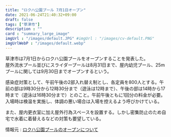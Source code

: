 ```yaml
---
title: "ロクハ公園プール 7月1日オープン"
date: 2021-06-24T21:40:32+09:00
draft: false
tags: ["草津市"]
description : ""
card : "summary_large_image"
imgUrl : "/images/default.JPG" #imgUrl : "/images/cv-default.PNG"
imgUrlWebP : "/images/default.webp"
---
```

草津市は7月1日からロクハ公園プールをオープンすることを発表した。  
屋外流水プール並びにスライダープールは8月31日まで、屋内幼児プール、25mプールに関しては9月30日までオープンするという。  

感染症対策として、午前午後の2部入れ替え制とし、各定員を800人とする。午前の部は9時30分から12時30分まで（遊泳は12時まで）、午後の部は14時から17時まで（遊泳は16時30分まで）とのこと。午前午後ともに1回分の料金が必要。  
入場時は検温を実施し、体調の悪い場合は入場を控えるよう呼びかけている。

また、屋内更衣室に加え屋外行為スペースを設置する。しかし密集防止のため自宅で水着に着替えるなどの対策も要望している。

情報元 : [ロクハ公園プールのオープンについて](http://www.city.kusatsu.shiga.jp/citysales/koen/rokuhakoen/rokuhashitsunaipu-ru.html)